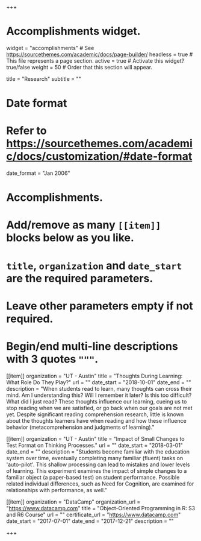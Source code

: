 +++
# Accomplishments widget.
widget = "accomplishments"  # See https://sourcethemes.com/academic/docs/page-builder/
headless = true  # This file represents a page section.
active = true  # Activate this widget? true/false
weight = 50  # Order that this section will appear.

title = "Research"
subtitle = ""

# Date format
#   Refer to https://sourcethemes.com/academic/docs/customization/#date-format
date_format = "Jan 2006"

# Accomplishments.
#   Add/remove as many `[[item]]` blocks below as you like.
#   `title`, `organization` and `date_start` are the required parameters.
#   Leave other parameters empty if not required.
#   Begin/end multi-line descriptions with 3 quotes `"""`.

[[item]]
  organization = "UT - Austin"
  title = "Thoughts During Learning: What Role Do They Play?"
  url = ""
  date_start = "2018-10-01"
  date_end = ""
  description = "When students read to learn, many thoughts can cross their mind. Am I understanding this? Will I remember it later? Is this too difficult? What did I just read? These thoughts influence our learning, cueing us to stop reading when we are satisfied, or go back when our goals are not met yet. Despite significant reading comprehension research, little is known about the thoughts learners have when reading and how these influence behavior (metacomprehension and judgments of learning)."

[[item]]
  organization = "UT - Austin"
  title = "Impact of Small Changes to Test Format on Thinking Processes."
  url = ""
  date_start = "2018-03-01"
  date_end = ""
  description = "Students become familiar with the education system over time, eventually completing many familiar (fluent) tasks on 'auto-pilot'. This shallow processing can lead to mistakes and lower levels of learning. This experiment examines the impact of simple changes to a familiar object (a paper-based test) on student performance. Possible related individual differences, such as Need for Cognition, are examined for relationships with performance, as well."
  
[[item]]
  organization = "DataCamp"
  organization_url = "https://www.datacamp.com"
  title = "Object-Oriented Programming in R: S3 and R6 Course"
  url = ""
  certificate_url = "https://www.datacamp.com"
  date_start = "2017-07-01"
  date_end = "2017-12-21"
  description = ""

+++

